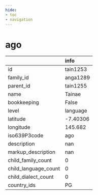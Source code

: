 ```yaml
---
hide:
- toc
- navigation
---
```

# ago
|                      | info     |
|:---------------------|:---------|
| id                   | tain1253 |
| family_id            | anga1289 |
| parent_id            | tain1255 |
| name                 | Tainae   |
| bookkeeping          | False    |
| level                | language |
| latitude             | -7.40306 |
| longitude            | 145.682  |
| iso639P3code         | ago      |
| description          | nan      |
| markup_description   | nan      |
| child_family_count   | 0        |
| child_language_count | 0        |
| child_dialect_count  | 0        |
| country_ids          | PG       |